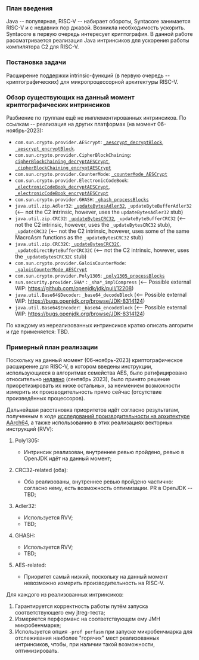 ### План введения
Java -- популярная, RISC-V -- набирает обороты, Syntacore занимается RISC-V и с недавних пор джавой. Возникла необходимость ускорить. Syntacore в первую очередь интересует криптография. В данной работе рассматривается реализация Java интринсиков для ускорения работы компилятора C2 для RISC-V.

### Постановка задачи
Расширение поддержки intrinsic-функций (в первую очередь -- криптографических) для микропроцессорной архитектуры RISC-V.

### Обзор существующих на данный момент криптографических интринсиков
Разбиение по группам ещё не имплементированных интринсиков. По ссылкам -- реализация на других платформах (на момент 06-ноябрь-2023):
- `com.sun.crypto.provider.AEScrypt`: [`_aescrypt_decryptBlock`](https://github.com/openjdk/jdk/blob/master/src/hotspot/cpu/aarch64/stubGenerator_aarch64.cpp#L2710), [`_aescrypt_encryptBlock`](https://github.com/openjdk/jdk/blob/master/src/hotspot/cpu/aarch64/stubGenerator_aarch64.cpp#L2678).
- `com.sun.crypto.provider.CipherBlockChaining`: [`cipherBlockChaining_decryptAESCrypt`](https://github.com/openjdk/jdk/blob/master/src/hotspot/cpu/aarch64/stubGenerator_aarch64.cpp#L2852), [`_cipherBlockChaining_encryptAESCrypt`](https://github.com/openjdk/jdk/blob/master/src/hotspot/cpu/aarch64/stubGenerator_aarch64.cpp#L2748)
- `com.sun.crypto.provider.CounterMode`: [`_counterMode_AESCrypt`](https://github.com/openjdk/jdk/blob/master/src/hotspot/cpu/aarch64/stubGenerator_aarch64.cpp#L2980)
- `com.sun.crypto.provider.ElectronicCodeBook`: [`_electronicCodeBook_decryptAESCrypt`](https://github.com/openjdk/jdk/blob/master/src/hotspot/cpu/x86/stubGenerator_x86_64_aes.cpp#1533), [`_electronicCodeBook_encryptAESCrypt`](https://github.com/openjdk/jdk/blob/master/src/hotspot/cpu/x86/stubGenerator_x86_64_aes.cpp#1513)
- `com.sun.crypto.provider.GHASH`: [`_ghash_processBlocks`](https://github.com/openjdk/jdk/blob/master/src/hotspot/cpu/aarch64/stubGenerator_aarch64.cpp#L6164)
- `java.util.zip.Adler32`: [`_updateBytesAdler32`](https://github.com/openjdk/jdk/blob/master/src/hotspot/cpu/aarch64/stubGenerator_aarch64.cpp#4415), `_updateByteBufferAdler32` (<-- not the C2 intrinsic, however, uses the `updateBytesAdler32` stub)
- `java.util.zip.CRC32`: [`_updateBytesCRC32`](https://github.com/openjdk/jdk/blob/master/src/hotspot/cpu/aarch64/stubGenerator_aarch64.cpp#L4208), `_updateByteBufferCRC32` (<-- not the C2 intrinsic, however, uses the `_updateBytesCRC32` stub), `_updateCRC32` (<-- not the C2 intrinsic, however, uses some of the same MacroAsm functions as the `_updateBytesCRC32` stub)
- `java.util.zip.CRC32С`: [`_updateBytesCRC32C`](https://github.com/openjdk/jdk/blob/master/src/hotspot/cpu/aarch64/stubGenerator_aarch64.cpp#L4375), `_updateDirectByteBufferCRC32C` (<-- not the C2 intrinsic, however, uses the `_updateBytesCRC32C` stub)
- `com.sun.crypto.provider.GaloisCounterMode`: [`_galoisCounterMode_AESCrypt`](https://github.com/openjdk/jdk/blob/master/src/hotspot/cpu/aarch64/stubGenerator_aarch64.cpp#L3241)
- `com.sun.crypto.provider.Poly1305`: [`_poly1305_processBlocks`](https://github.com/openjdk/jdk/blob/master/src/hotspot/cpu/aarch64/stubGenerator_aarch64.cpp#L7123)
- `sun.security.provider.SHA*` : `_sha*_implCompress` (<-- Possible external WIP: https://github.com/openjdk/jdk/pull/12208)
- `java.util.Base64$Decoder`: `_base64_decodeBlock` (<-- Possible external WIP: https://bugs.openjdk.org/browse/JDK-8314124)
- `java.util.Base64$Encoder`: `_base64_encodeBlock` (<-- Possible external WIP: https://bugs.openjdk.org/browse/JDK-8314124)

По каждому из нереализованных интринсиков кратко описать алгоритм и где применяется: TBD.

### Примерный план реализации 
Поскольку на данный момент (06-ноябрь-2023) криптографическое расширение для RISC-V, в котором введены инструкции, использующиеся в алгоритмах семейства AES, было ратифицировано относительно [недавно](https://wiki.riscv.org/display/HOME/Recently+Ratified+Extensions) (сентябрь 2023), было принято решение приоретизировать их ниже остальных, за неимением возможности измерить их производительность прямо сейчас (отсутствие произведённых процессоров).

Дальнейшая расстановка приоритетов идёт согласно результатам, полученным в ходе [исследований производительности на архитектуре AArch64](https://github.com/ArsenyBochkarev/OpenJDK-RISCV-Intrinsics/blob/main/docs/benchmarks/micro/cpu/aarch64/crypto_intrinsics_performance_overview.md), а также использованию в этих реализациях векторных инструкций (RVV):

1. Poly1305:
    - Интринсик реализован, внутреннее ревью пройдено, ревью в OpenJDK идёт на данный момент;

2. CRC32-related (оба):
    - Оба реализованы, внутреннее ревью пройдено частично: согласно нему, есть возможность оптимизации. PR в OpenJDK -- TBD;

3. Adler32:
    - Используется RVV;
    - TBD;

4. GHASH:
    - Используется RVV;
    - TBD;

5. AES-related:
    - Приоритет самый низкий, поскольку на данный момент невозможно измерить производительность на RISC-V.

Для каждого из реализованных интринсиков:
1. Гарантируется корректность работы путём запуска соответствующего ему jtreg-теста;
2. Измеряется перформанс на соответствующем ему JMH микробенчмарке;
3. Используется опция `-prof perfasm` при запуске микробенчмарка для отслеживания наиболее "горячих" мест реализованных интринсиков, чтобы, при наличии такой возможности, оптимизировать.
